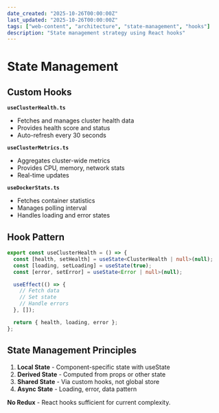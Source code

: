 ```yaml
---
date_created: "2025-10-26T00:00:00Z"
last_updated: "2025-10-26T00:00:00Z"
tags: ["web-content", "architecture", "state-management", "hooks"]
description: "State management strategy using React hooks"
---
```

# State Management

## Custom Hooks

**`useClusterHealth.ts`**
- Fetches and manages cluster health data
- Provides health score and status
- Auto-refresh every 30 seconds

**`useClusterMetrics.ts`**
- Aggregates cluster-wide metrics
- Provides CPU, memory, network stats
- Real-time updates

**`useDockerStats.ts`**
- Fetches container statistics
- Manages polling interval
- Handles loading and error states

## Hook Pattern

```typescript
export const useClusterHealth = () => {
  const [health, setHealth] = useState<ClusterHealth | null>(null);
  const [loading, setLoading] = useState(true);
  const [error, setError] = useState<Error | null>(null);

  useEffect(() => {
    // Fetch data
    // Set state
    // Handle errors
  }, []);

  return { health, loading, error };
};
```

## State Management Principles

1. **Local State** - Component-specific state with useState
2. **Derived State** - Computed from props or other state
3. **Shared State** - Via custom hooks, not global store
4. **Async State** - Loading, error, data pattern

**No Redux** - React hooks sufficient for current complexity.
